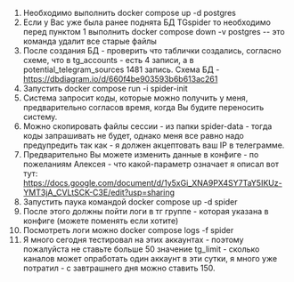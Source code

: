 1. Необходимо выполнить docker compose up -d postgres
2. Если у Вас уже была ранее поднята БД TGspider то необходимо перед пунктом  1  выполнить  docker compose down -v postgres  -- это команда удалит все старые файлы
3. После создания БД - проверить что таблички создались, согласно схеме, что в tg_accounts - есть 4 записи, а в potential_telegram_sources 1481 запись. Схема БД -
   https://dbdiagram.io/d/660f4be903593b6b613ac261
5. Запустить docker compose run -i spider-init
6. Система запросит коды, которые можно получить у меня, предварительно согласов время, когда Вы будите переносить систему.
7. Можно скопировать файлы сессии - из папки spider-data - тогда коды запрашивать не будет, однако меня все равно надо предупредить так как - я должен акцептовать ваш IP в телеграмме.
8. Предварительно Вы можете изменить данные в конфиге - по пожеланиям Алексея - что какой-параметр означает я описал  вот тут: https://docs.google.com/document/d/1y5xGi_XNA9PX4SY7TaY5IKUz-YMT3jA_CVLtSCK-C3E/edit?usp=sharing
9. Запустить паука командой docker compose up -d spider
10. После этого должны пойти логи в тг группе - которая указана в конфиге (можете поменять если хотите)
11. Посмотреть логи можно docker compose logs -f spider
12. Я много сегодня тестировал на этих аккаунтах - поэтому пожалуйста не ставьте больше 50 значение tg_limit - сколько каналов может опработать один аккаунт в эти сутки, я много уже потратил - с завтрашнего дня можно ставить 150.
